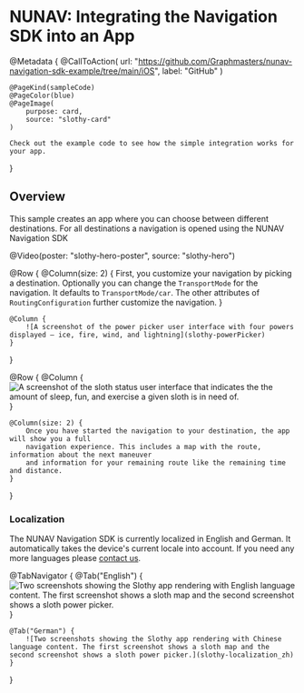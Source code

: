 # NUNAV: Integrating the Navigation SDK into an App

@Metadata {
    @CallToAction(
        url: "https://github.com/Graphmasters/nunav-navigation-sdk-example/tree/main/iOS",
        label: "GitHub"
    )
    
    @PageKind(sampleCode)
    @PageColor(blue)
    @PageImage(
        purpose: card, 
        source: "slothy-card"
    )
    
    Check out the example code to see how the simple integration works for your app.
}

## Overview

This sample creates an app where you can choose between different destinations. For all destinations a navigation is opened using the NUNAV Navigation SDK

@Video(poster: "slothy-hero-poster", source: "slothy-hero")

@Row {
    @Column(size: 2) {
        First, you customize your navigation by picking a destination. Optionally you can
        change the ``TransportMode`` for the navigation. It defaults to ``TransportMode/car``. The other attributes of ``RoutingConfiguration`` further customize the navigation.
    }
    
    @Column {
        ![A screenshot of the power picker user interface with four powers displayed – ice, fire, wind, and lightning](slothy-powerPicker)
    }
}



@Row {
    @Column {
        ![A screenshot of the sloth status user interface that indicates the the amount of sleep, fun, and exercise a given sloth is in need of.](slothy-status)
    }
    
    @Column(size: 2) {
        Once you have started the navigation to your destination, the app will show you a full
        navigation experience. This includes a map with the route, information about the next maneuver
        and information for your remaining route like the remaining time and distance.
    }
}

### Localization

The NUNAV Navigation SDK is currently localized in English and German. It automatically takes the device's current locale into account. If you need any more languages please [contact us](https://nunav.net/lp/sdk).

@TabNavigator {
    @Tab("English") {
        ![Two screenshots showing the Slothy app rendering with English language content. The first screenshot shows a sloth map and the second screenshot shows a sloth power picker.](slothy-localization_eng)
    }
    
    @Tab("German") {
        ![Two screenshots showing the Slothy app rendering with Chinese language content. The first screenshot shows a sloth map and the second screenshot shows a sloth power picker.](slothy-localization_zh)
    }
}

